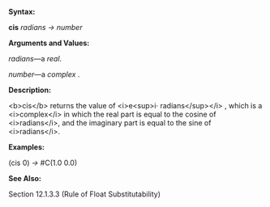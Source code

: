  

**Syntax:** 

**cis** *radians → number* 

**Arguments and Values:** 

*radians*—a *real*. 

*number*—a *complex* . 

**Description:** 

&#60;b&#62;cis&#60;/b&#62; returns the value of &#60;i&#62;e&#60;sup&#62;i· radians&#60;/sup&#62;&#60;/i&#62; , which is a &#60;i&#62;complex&#60;/i&#62; in which the real part is equal to the cosine of &#60;i&#62;radians&#60;/i&#62;, and the imaginary part is equal to the sine of &#60;i&#62;radians&#60;/i&#62;. 

**Examples:** 

(cis 0) *→* #C(1.0 0.0) 

**See Also:** 

Section 12.1.3.3 (Rule of Float Substitutability) 



 

 

